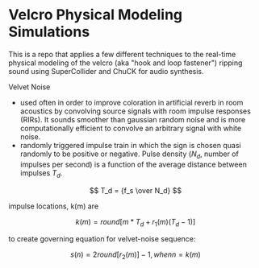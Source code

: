 # Velcro Physical Modeling Simulations

This is a repo that applies a few different techniques to the real-time physical modeling of the velcro (aka "hook and loop fastener") ripping sound using SuperCollider and ChuCK for audio synthesis. 


Velvet Noise
+ used often in order to improve coloration in artificial reverb in room acoustics by convolving source signals with room impulse responses (RIRs). It sounds smoother than gaussian random noise and is more computationally efficient to convolve an arbitrary signal with white noise. 
+ randomly triggered impulse train in which the sign is chosen quasi randomly to be positive or negative. Pulse density ($N_d$, number of impulses per second) is a function of the average distance between impulses $T_d$. 

$$ T_d = {f_s \over N_d} $$

impulse locations, k(m) are 

$$ k(m) = {round[m*T_d + r_1 (m)(T_d-1)]} $$ 

to create governing equation for velvet-noise sequence:

$$ s(n) = {2 round [r_2 (m)] - 1, when n = k(m)} $$



